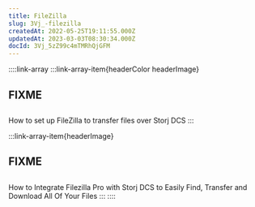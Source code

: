 ```yaml
---
title: FileZilla
slug: 3Vj_-filezilla
createdAt: 2022-05-25T19:11:55.000Z
updatedAt: 2023-03-03T08:30:34.000Z
docId: 3Vj_5zZ99c4mTMRhQjGFM
---
```


::::link-array
:::link-array-item{headerColor headerImage}
## FIXME
## [](docId\:OkJongWeLGhPy4KKz34W4)&#x20;

How to set up FileZilla to  transfer files over Storj DCS
:::

:::link-array-item{headerImage}
## FIXME
## [](docId\:APk9353kCNcg5PKRPQ06u)&#x20;

How to Integrate Filezilla Pro with Storj DCS to Easily Find, Transfer and  Download All Of Your Files
:::
::::

